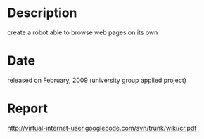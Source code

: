 # Description #

create a robot able to browse web pages on its own

# Date #

released on February, 2009 (university group applied project)

# Report #

http://virtual-internet-user.googlecode.com/svn/trunk/wiki/cr.pdf